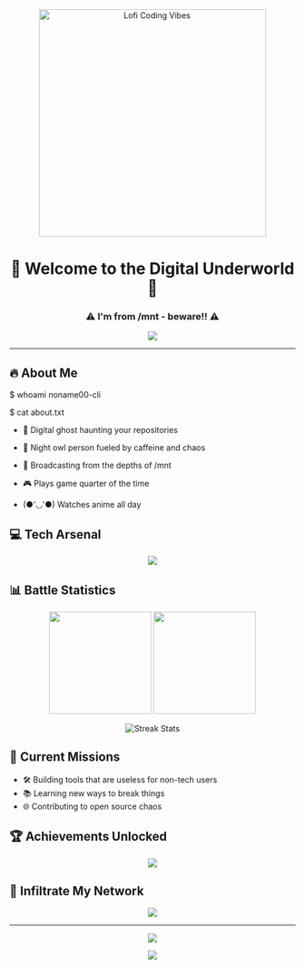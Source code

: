 
<div align="center">
  <img src="https://github.com/noname00-cli/noname00-cli/blob/main/christopher-cline-lofi-genesis-discord.gif" width="400" alt="Lofi Coding Vibes" />
</div>


<h1 align="center">🚀 Welcome to the Digital Underworld 🚀</h1>
<h3 align="center">⚠️ I'm from /mnt - beware!! ⚠️</h3>

<p align="center">
  <img src="https://readme-typing-svg.herokuapp.com/?lines=May+contain+viruses+or+malware+😈;From+your+pendrive+💾;Proceed+at+your+own+risk+⚠️&font=Fira%20Code&center=true&width=600&height=50&duration=4000&pause=1000">
</p>

---

## 🔥 About Me

$ whoami
noname00-cli

$ cat about.txt

- 👾 Digital ghost haunting your repositories

- 🌙 Night owl person fueled by caffeine and chaos

- 📡 Broadcasting from the depths of /mnt

- 🎮 Plays game quarter of the time

- (●'◡'●) Watches anime all day


## 💻 Tech Arsenal

<p align="center">
  <img src="https://skillicons.dev/icons?i=python,rust,go,bash,git,docker,redhat,linux" />
</p>

## 📊 Battle Statistics

<div align="center">
  <img height="180em" src="https://github-readme-stats.vercel.app/api?username=noname00-cli&show_icons=true&theme=radical&include_all_commits=true&count_private=true"/>
  <img height="180em" src="https://github-readme-stats.vercel.app/api/top-langs/?username=noname00-cli&layout=compact&theme=radical"/>
</div>

<p align="center">
  <img src="https://github-readme-streak-stats.herokuapp.com/?user=noname00-cli&theme=radical" alt="Streak Stats" />
</p>

## 🎯 Current Missions

- 🛠️ Building tools that are useless for non-tech users 
- 📚 Learning new ways to break things 
- 🌐 Contributing to open source chaos

## 🏆 Achievements Unlocked

<p align="center">
  <img src="https://github-profile-trophy.vercel.app/?username=noname00-cli&theme=radical&no-frame=true&no-bg=false&margin-w=4" />
</p>

## 📡 Infiltrate My Network

<p align="center">
  <a href="https://github.com/noname00-cli">
    <img src="https://img.shields.io/badge/GitHub-100000?style=for-the-badge&logo=github&logoColor=white" />
  </a>
  <!-- Add more social links as needed -->
</p>

---

<div align="center">
  <img src="https://capsule-render.vercel.app/api?type=waving&color=gradient&customColorList=6,11,20&height=150&section=footer&text=Thanks%20for%20visiting!&fontSize=42&fontColor=fff&animation=twinkling"/>
</div>

<p align="center">
  <img src="https://komarev.com/ghpvc/?username=noname00-cli&color=red&style=flat-square&label=Visitors" />
</p>

<!-- Hidden message for code explorers -->
<!-- 
🎉 Congratulations! You found the hidden message! 
You're clearly someone who reads the source code.
That makes you dangerous... I like that. 😎
-->

